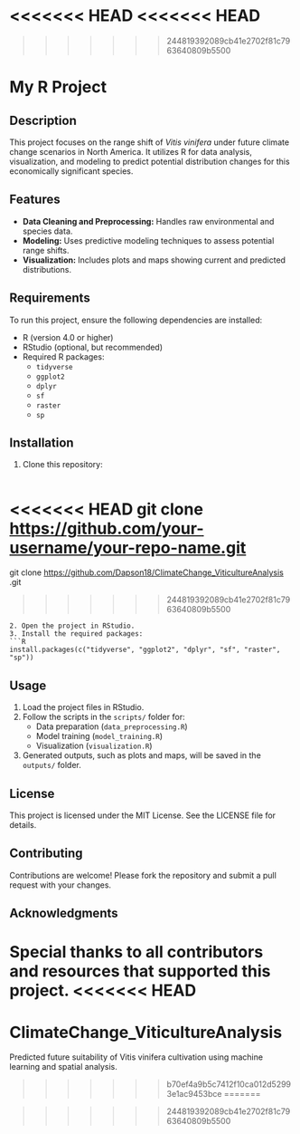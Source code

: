 <<<<<<< HEAD
<<<<<<< HEAD
=======
>>>>>>> 244819392089cb41e2702f81c7963640809b5500
# My R Project

## Description
This project focuses on the range shift of *Vitis vinifera* under future climate change scenarios in North America. It utilizes R for data analysis, visualization, and modeling to predict potential distribution changes for this economically significant species.

## Features
- **Data Cleaning and Preprocessing:** Handles raw environmental and species data.
- **Modeling:** Uses predictive modeling techniques to assess potential range shifts.
- **Visualization:** Includes plots and maps showing current and predicted distributions.

## Requirements
To run this project, ensure the following dependencies are installed:
- R (version 4.0 or higher)
- RStudio (optional, but recommended)
- Required R packages:
  - `tidyverse`
  - `ggplot2`
  - `dplyr`
  - `sf`
  - `raster`
  - `sp`

## Installation
1. Clone this repository:
   ```bash
<<<<<<< HEAD
   git clone https://github.com/your-username/your-repo-name.git
=======
   git clone https://github.com/Dapson18/ClimateChange_ViticultureAnalysis
.git
>>>>>>> 244819392089cb41e2702f81c7963640809b5500
   ```
2. Open the project in RStudio.
3. Install the required packages:
   ```R
   install.packages(c("tidyverse", "ggplot2", "dplyr", "sf", "raster", "sp"))
   ```

## Usage
1. Load the project files in RStudio.
2. Follow the scripts in the `scripts/` folder for:
   - Data preparation (`data_preprocessing.R`)
   - Model training (`model_training.R`)
   - Visualization (`visualization.R`)
3. Generated outputs, such as plots and maps, will be saved in the `outputs/` folder.

## License
This project is licensed under the MIT License. See the LICENSE file for details.

## Contributing
Contributions are welcome! Please fork the repository and submit a pull request with your changes.

## Acknowledgments
Special thanks to all contributors and resources that supported this project.
<<<<<<< HEAD
=======
# ClimateChange_ViticultureAnalysis
Predicted future suitability of Vitis vinifera cultivation using machine learning and spatial analysis.
>>>>>>> b70ef4a9b5c7412f10ca012d52993e1ac9453bce
=======

>>>>>>> 244819392089cb41e2702f81c7963640809b5500
